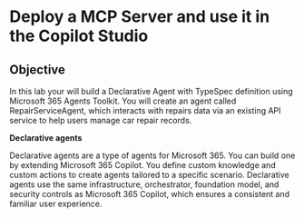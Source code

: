 # Deploy a MCP Server and use it in the Copilot Studio 

## Objective

In this lab your will build a Declarative Agent with TypeSpec definition using Microsoft 365 Agents Toolkit. You will create an agent called RepairServiceAgent, which interacts with repairs data via an existing API service to help users manage car repair records.

**Declarative agents** 

Declarative agents are a type of agents for Microsoft 365. You can build one by extending Microsoft 365 Copilot. You define custom knowledge and custom actions to create agents tailored to a specific scenario.
Declarative agents use the same infrastructure, orchestrator, foundation model, and security controls as Microsoft 365 Copilot, which ensures a consistent and familiar user experience.

